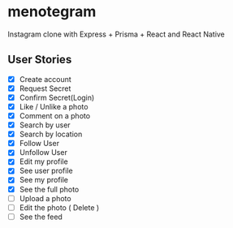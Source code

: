 # menotegram

Instagram clone with Express + Prisma + React and React Native

## User Stories

-   [x] Create account
-   [x] Request Secret
-   [x] Confirm Secret(Login)
-   [x] Like / Unlike a photo
-   [x] Comment on a photo
-   [x] Search by user
-   [x] Search by location
-   [x] Follow User
-   [x] Unfollow User
-   [x] Edit my profile
-   [x] See user profile
-   [x] See my profile
-   [x] See the full photo
-   [ ] Upload a photo
-   [ ] Edit the photo ( Delete )
-   [ ] See the feed
